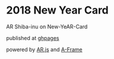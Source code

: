 # 2018 New Year Card
AR Shiba-inu on New-YeAR-Card

published at [ghpages](http://tomon9086.github.io/2018-newyearcard)

powered by [AR.js]() and [A-Frame]()
